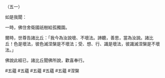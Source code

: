（五一）

如是我聞：

一時，佛住舍衛國祇樹給孤獨園。

爾時，世尊告諸比丘：「我今為汝說壞、不壞法。諦聽，善思，當為汝說。諸比丘！色是壞法，彼色滅涅槃是不壞法；受、想、行、識是壞法，彼識滅涅槃是不壞法。」

佛說此經已，諸比丘聞佛所說，歡喜奉行。



#五蘊
#五蘊
#五蘊
#五蘊
#五蘊
#涅槃
